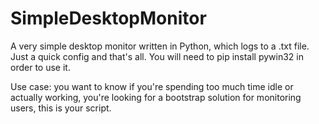 # SimpleDesktopMonitor
A very simple desktop monitor written in Python, which logs to a .txt file. Just a quick config and that's all. 
You will need to pip install pywin32 in order to use it.

Use case: you want to know if you're spending too much time idle or actually working, you're looking for a bootstrap solution for monitoring users, this is your script.
